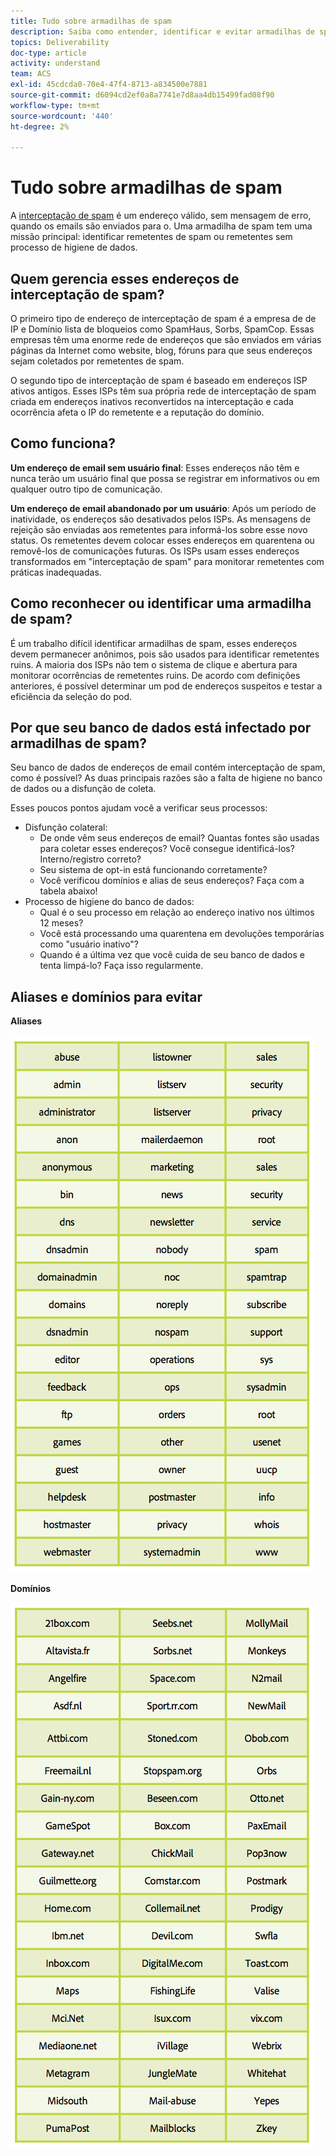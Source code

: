 ```yaml
---
title: Tudo sobre armadilhas de spam
description: Saiba como entender, identificar e evitar armadilhas de spam ao gerenciar a capacidade de delivery.
topics: Deliverability
doc-type: article
activity: understand
team: ACS
exl-id: 45cdcda0-70e4-47f4-8713-a834500e7881
source-git-commit: d6094cd2ef0a8a7741e7d8aa4db15499fad08f90
workflow-type: tm+mt
source-wordcount: '440'
ht-degree: 2%

---
```


# Tudo sobre armadilhas de spam

A [interceptação de spam](/help/metrics/spam-traps.md) é um endereço válido, sem mensagem de erro, quando os emails são enviados para o. Uma armadilha de spam tem uma missão principal: identificar remetentes de spam ou remetentes sem processo de higiene de dados.

## Quem gerencia esses endereços de interceptação de spam?

O primeiro tipo de endereço de interceptação de spam é a empresa de  de IP e Domínio lista de bloqueios como SpamHaus, Sorbs, SpamCop. Essas empresas têm uma enorme rede de endereços que são enviados em várias páginas da Internet como website, blog, fóruns para que seus endereços sejam coletados por remetentes de spam.

O segundo tipo de interceptação de spam é baseado em endereços ISP ativos antigos. Esses ISPs têm sua própria rede de interceptação de spam criada em endereços inativos reconvertidos na interceptação e cada ocorrência afeta o IP do remetente e a reputação do domínio.

## Como funciona?

**Um endereço de email sem usuário final**: Esses endereços não têm e nunca terão um usuário final que possa se registrar em informativos ou em qualquer outro tipo de comunicação.

**Um endereço de email abandonado por um usuário**: Após um período de inatividade, os endereços são desativados pelos ISPs. As mensagens de rejeição são enviadas aos remetentes para informá-los sobre esse novo status. Os remetentes devem colocar esses endereços em quarentena ou removê-los de comunicações futuras. Os ISPs usam esses endereços transformados em &quot;interceptação de spam&quot; para monitorar remetentes com práticas inadequadas.

## Como reconhecer ou identificar uma armadilha de spam?

É um trabalho difícil identificar armadilhas de spam, esses endereços devem permanecer anônimos, pois são usados para identificar remetentes ruins. A maioria dos ISPs não tem o sistema de clique e abertura para monitorar ocorrências de remetentes ruins. De acordo com definições anteriores, é possível determinar um pod de endereços suspeitos e testar a eficiência da seleção do pod.

## Por que seu banco de dados está infectado por armadilhas de spam?

Seu banco de dados de endereços de email contém interceptação de spam, como é possível? As duas principais razões são a falta de higiene no banco de dados ou a disfunção de coleta.

Esses poucos pontos ajudam você a verificar seus processos:

* Disfunção colateral:
   * De onde vêm seus endereços de email? Quantas fontes são usadas para coletar esses endereços? Você consegue identificá-los? Interno/registro correto?
   * Seu sistema de opt-in está funcionando corretamente?
   * Você verificou domínios e alias de seus endereços? Faça com a tabela abaixo!
* Processo de higiene do banco de dados:
   * Qual é o seu processo em relação ao endereço inativo nos últimos 12 meses?
   * Você está processando uma quarentena em devoluções temporárias como &quot;usuário inativo&quot;?
   * Quando é a última vez que você cuida de seu banco de dados e tenta limpá-lo? Faça isso regularmente.

## Aliases e domínios para evitar

**Aliases**

![](../../help/assets/aliases.png)

**Domínios**

![](../../help/assets/domains.png)
